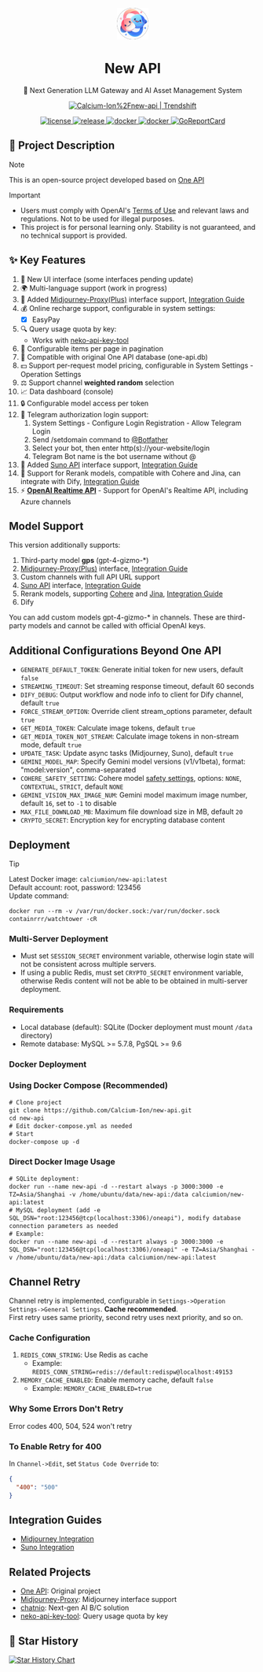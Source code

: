 <div align="center">

![new-api](/web/public/logo.png)

# New API

🍥 Next Generation LLM Gateway and AI Asset Management System

<a href="https://trendshift.io/repositories/8227" target="_blank"><img src="https://trendshift.io/api/badge/repositories/8227" alt="Calcium-Ion%2Fnew-api | Trendshift" style="width: 250px; height: 55px;" width="250" height="55"/></a>

<p align="center">
  <a href="https://raw.githubusercontent.com/Calcium-Ion/new-api/main/LICENSE">
    <img src="https://img.shields.io/github/license/Calcium-Ion/new-api?color=brightgreen" alt="license">
  </a>
  <a href="https://github.com/Calcium-Ion/new-api/releases/latest">
    <img src="https://img.shields.io/github/v/release/Calcium-Ion/new-api?color=brightgreen&include_prereleases" alt="release">
  </a>
  <a href="https://github.com/users/Calcium-Ion/packages/container/package/new-api">
    <img src="https://img.shields.io/badge/docker-ghcr.io-blue" alt="docker">
  </a>
  <a href="https://hub.docker.com/r/CalciumIon/new-api">
    <img src="https://img.shields.io/badge/docker-dockerHub-blue" alt="docker">
  </a>
  <a href="https://goreportcard.com/report/github.com/Calcium-Ion/new-api">
    <img src="https://goreportcard.com/badge/github.com/Calcium-Ion/new-api" alt="GoReportCard">
  </a>
</p>
</div>

## 📝 Project Description

> [!NOTE]  
> This is an open-source project developed based on [One API](https://github.com/songquanpeng/one-api)

> [!IMPORTANT]  
> - Users must comply with OpenAI's [Terms of Use](https://openai.com/policies/terms-of-use) and relevant laws and regulations. Not to be used for illegal purposes.
> - This project is for personal learning only. Stability is not guaranteed, and no technical support is provided.

## ✨ Key Features

1. 🎨 New UI interface (some interfaces pending update)
2. 🌍 Multi-language support (work in progress)
3. 🎨 Added [Midjourney-Proxy(Plus)](https://github.com/novicezk/midjourney-proxy) interface support, [Integration Guide](Midjourney.md)
4. 💰 Online recharge support, configurable in system settings:
    - [x] EasyPay
5. 🔍 Query usage quota by key:
    - Works with [neko-api-key-tool](https://github.com/Calcium-Ion/neko-api-key-tool)
6. 📑 Configurable items per page in pagination
7. 🔄 Compatible with original One API database (one-api.db)
8. 💵 Support per-request model pricing, configurable in System Settings - Operation Settings
9. ⚖️ Support channel **weighted random** selection
10. 📈 Data dashboard (console)
11. 🔒 Configurable model access per token
12. 🤖 Telegram authorization login support:
    1. System Settings - Configure Login Registration - Allow Telegram Login
    2. Send /setdomain command to [@Botfather](https://t.me/botfather)
    3. Select your bot, then enter http(s)://your-website/login
    4. Telegram Bot name is the bot username without @
13. 🎵 Added [Suno API](https://github.com/Suno-API/Suno-API) interface support, [Integration Guide](Suno.md)
14. 🔄 Support for Rerank models, compatible with Cohere and Jina, can integrate with Dify, [Integration Guide](Rerank.md)
15. ⚡ **[OpenAI Realtime API](https://platform.openai.com/docs/guides/realtime/integration)** - Support for OpenAI's Realtime API, including Azure channels

## Model Support
This version additionally supports:
1. Third-party model **gps** (gpt-4-gizmo-*)
2. [Midjourney-Proxy(Plus)](https://github.com/novicezk/midjourney-proxy) interface, [Integration Guide](Midjourney.md)
3. Custom channels with full API URL support
4. [Suno API](https://github.com/Suno-API/Suno-API) interface, [Integration Guide](Suno.md)
5. Rerank models, supporting [Cohere](https://cohere.ai/) and [Jina](https://jina.ai/), [Integration Guide](Rerank.md)
6. Dify

You can add custom models gpt-4-gizmo-* in channels. These are third-party models and cannot be called with official OpenAI keys.

## Additional Configurations Beyond One API
- `GENERATE_DEFAULT_TOKEN`: Generate initial token for new users, default `false`
- `STREAMING_TIMEOUT`: Set streaming response timeout, default 60 seconds
- `DIFY_DEBUG`: Output workflow and node info to client for Dify channel, default `true`
- `FORCE_STREAM_OPTION`: Override client stream_options parameter, default `true`
- `GET_MEDIA_TOKEN`: Calculate image tokens, default `true`
- `GET_MEDIA_TOKEN_NOT_STREAM`: Calculate image tokens in non-stream mode, default `true`
- `UPDATE_TASK`: Update async tasks (Midjourney, Suno), default `true`
- `GEMINI_MODEL_MAP`: Specify Gemini model versions (v1/v1beta), format: "model:version", comma-separated
- `COHERE_SAFETY_SETTING`: Cohere model [safety settings](https://docs.cohere.com/docs/safety-modes#overview), options: `NONE`, `CONTEXTUAL`, `STRICT`, default `NONE`
- `GEMINI_VISION_MAX_IMAGE_NUM`: Gemini model maximum image number, default `16`, set to `-1` to disable
- `MAX_FILE_DOWNLOAD_MB`: Maximum file download size in MB, default `20`
- `CRYPTO_SECRET`: Encryption key for encrypting database content

## Deployment
> [!TIP]
> Latest Docker image: `calciumion/new-api:latest`  
> Default account: root, password: 123456  
> Update command:
> ```
> docker run --rm -v /var/run/docker.sock:/var/run/docker.sock containrrr/watchtower -cR
> ```

### Multi-Server Deployment
- Must set `SESSION_SECRET` environment variable, otherwise login state will not be consistent across multiple servers.
- If using a public Redis, must set `CRYPTO_SECRET` environment variable, otherwise Redis content will not be able to be obtained in multi-server deployment.

### Requirements
- Local database (default): SQLite (Docker deployment must mount `/data` directory)
- Remote database: MySQL >= 5.7.8, PgSQL >= 9.6

### Docker Deployment
### Using Docker Compose (Recommended)
```shell
# Clone project
git clone https://github.com/Calcium-Ion/new-api.git
cd new-api
# Edit docker-compose.yml as needed
# Start
docker-compose up -d
```

### Direct Docker Image Usage
```shell
# SQLite deployment:
docker run --name new-api -d --restart always -p 3000:3000 -e TZ=Asia/Shanghai -v /home/ubuntu/data/new-api:/data calciumion/new-api:latest
# MySQL deployment (add -e SQL_DSN="root:123456@tcp(localhost:3306)/oneapi"), modify database connection parameters as needed
# Example:
docker run --name new-api -d --restart always -p 3000:3000 -e SQL_DSN="root:123456@tcp(localhost:3306)/oneapi" -e TZ=Asia/Shanghai -v /home/ubuntu/data/new-api:/data calciumion/new-api:latest
```

## Channel Retry
Channel retry is implemented, configurable in `Settings->Operation Settings->General Settings`. **Cache recommended**.  
First retry uses same priority, second retry uses next priority, and so on.

### Cache Configuration
1. `REDIS_CONN_STRING`: Use Redis as cache
    + Example: `REDIS_CONN_STRING=redis://default:redispw@localhost:49153`
2. `MEMORY_CACHE_ENABLED`: Enable memory cache, default `false`
    + Example: `MEMORY_CACHE_ENABLED=true`

### Why Some Errors Don't Retry
Error codes 400, 504, 524 won't retry
### To Enable Retry for 400
In `Channel->Edit`, set `Status Code Override` to:
```json
{
  "400": "500"
}
```

## Integration Guides
- [Midjourney Integration](Midjourney.md)
- [Suno Integration](Suno.md)

## Related Projects
- [One API](https://github.com/songquanpeng/one-api): Original project
- [Midjourney-Proxy](https://github.com/novicezk/midjourney-proxy): Midjourney interface support
- [chatnio](https://github.com/Deeptrain-Community/chatnio): Next-gen AI B/C solution
- [neko-api-key-tool](https://github.com/Calcium-Ion/neko-api-key-tool): Query usage quota by key

## 🌟 Star History

[![Star History Chart](https://api.star-history.com/svg?repos=Calcium-Ion/new-api&type=Date)](https://star-history.com/#Calcium-Ion/new-api&Date)